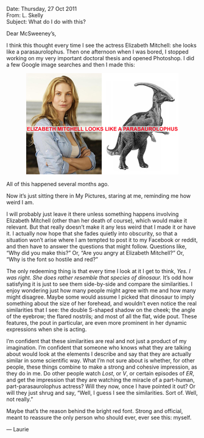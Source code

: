 <p>Date: Thursday, 27 Oct 2011<br>
From: L. Skelly<br>
Subject: What do I do with this?</p>
<p>Dear McSweeney’s,</p>
<p>I think this thought every time I see the actress Elizabeth Mitchell: she looks like a parasaurolophus. Then one afternoon when I was bored, I stopped working on my very important doctoral thesis and opened Photoshop. I did a few Google image searches and then I made this:</p>
<p style="text-align:center;"><img src="ElizabethMitchell.jpg" alt=""></p><p>All of this happened several months ago.</p>
<p>Now it’s just sitting there in My Pictures, staring at me, reminding me how weird I am.</p>
<p>I will probably just leave it there unless something happens involving Elizabeth Mitchell (other than her death of course), which would make it relevant. But that really doesn’t make it any less weird that I made it or have it. I actually now hope that she fades quietly into obscurity, so that a situation won’t arise where I am tempted to post it to my Facebook or reddit, and then have to answer the questions that might follow. Questions like, “Why did you make this?” Or, “Are you angry at Elizabeth Mitchell?” Or, “Why is the font so hostile and red?”</p>
<p>The only redeeming thing is that every time I look at it I get to think, <em>Yes. I was right. She does rather resemble that species of dinosaur.</em> It’s odd how satisfying it is just to see them side-by-side and compare the similarities. I enjoy wondering just how many people might agree with me and how many might disagree. Maybe some would assume I picked that dinosaur to imply something about the size of her forehead, and wouldn’t even notice the real similarities that I see: the double S-shaped shadow on the cheek; the angle of the eyebrow; the flared nostrils; and most of all the flat, wide pout. These features, the pout in particular, are even more prominent in her dynamic expressions when she is acting.</p>
<p>I’m confident that these similarities are real and not just a product of my imagination. I’m confident that someone who knows what they are talking about would look at the elements I describe and say that they are actually similar in some scientific way. What I’m not sure about is whether, for other people, these things combine to make a strong and cohesive impression, as they do in me. Do other people watch <em>Lost</em>, or <em>V</em>, or certain episodes of <em>ER</em>, and get the impression that they are watching the miracle of a part-human, part-parasaurolophus actress? Will they now, once I have pointed it out? Or will they just shrug and say, “Well, I guess I see the similarities. Sort of. Well, not really.”</p>
<p>Maybe that’s the reason behind the bright red font. Strong and official, meant to reassure the only person who should ever, ever see this: myself.</p>
<p>— Laurie</p>